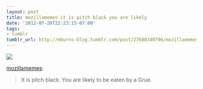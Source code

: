 ```yaml
---
layout: post
title: mozillamemes it is pitch black you are likely
date: '2012-07-20T22:23:15-07:00'
tags:
- tumblr
tumblr_url: http://mburns-blog.tumblr.com/post/27680340796/mozillamemes-it-is-pitch-black-you-are-likely
---
```

<img src="http://68.media.tumblr.com/tumblr_m6spjoIeHH1rrf1eeo1_400.jpg"/>

<a class="tumblr_blog" href="http://mozillamemes.tumblr.com/post/26698620958/it-is-pitch-black-you-are-likely-to-be-eaten-by-a">mozillamemes</a>:

<blockquote>

It is pitch black. You are likely to be eaten by a Grue.

</blockquote>
